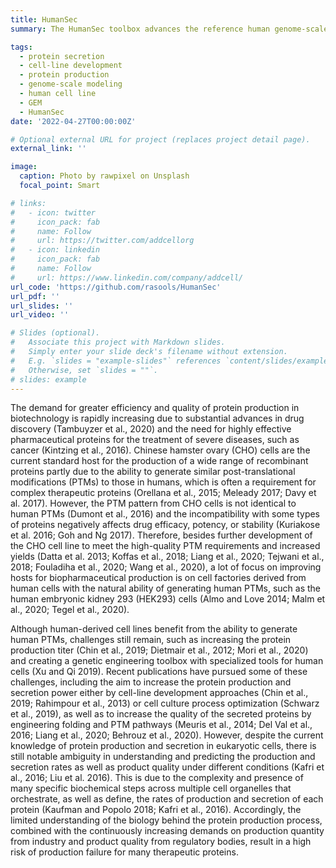 ```yaml
---
title: HumanSec
summary: The HumanSec toolbox advances the reference human genome-scale metabolic model by integrating protein-specific reactions from our proteomics dataset. It delves into the competition for resources between host cell proteins and recombinant protein production, aiming to create tailored protein secretion models for cell lines. By analyzing metabolomics data, it identifies crucial genes and pathways influencing protein production, offering potential for targeted cell factory design. However, this progress is acknowledged cautiously due to the inherent complexities of this research area. HumanSec also explores protein production pathways in diseases and aims to contribute to understanding protein folding mechanisms in pathological conditions, acknowledging the vast unknowns in this field.

tags:
  - protein secretion
  - cell-line development
  - protein production
  - genome-scale modeling
  - human cell line
  - GEM
  - HumanSec
date: '2022-04-27T00:00:00Z'

# Optional external URL for project (replaces project detail page).
external_link: ''

image:
  caption: Photo by rawpixel on Unsplash
  focal_point: Smart

# links:
#   - icon: twitter
#     icon_pack: fab
#     name: Follow
#     url: https://twitter.com/addcellorg
#   - icon: linkedin
#     icon_pack: fab
#     name: Follow
#     url: https://www.linkedin.com/company/addcell/
url_code: 'https://github.com/rasools/HumanSec'
url_pdf: ''
url_slides: ''
url_video: ''

# Slides (optional).
#   Associate this project with Markdown slides.
#   Simply enter your slide deck's filename without extension.
#   E.g. `slides = "example-slides"` references `content/slides/example-slides.md`.
#   Otherwise, set `slides = ""`.
# slides: example
---
```


The demand for greater efficiency and quality of protein production in biotechnology is rapidly increasing due to substantial advances in drug discovery (Tambuyzer et al., 2020) and the need for highly effective pharmaceutical proteins for the treatment of severe diseases, such as cancer (Kintzing et al., 2016). Chinese hamster ovary (CHO) cells are the current standard host for the production of a wide range of recombinant proteins partly due to the ability to generate similar post-translational modifications (PTMs) to those in humans, which is often a requirement for complex therapeutic proteins (Orellana et al., 2015; Meleady 2017; Davy et al. 2017). However, the PTM pattern from CHO cells is not identical to human PTMs (Dumont et al., 2016) and the incompatibility with some types of proteins negatively affects drug efficacy, potency, or stability (Kuriakose et al. 2016; Goh and Ng 2017). Therefore, besides further development of the CHO cell line to meet the high-quality PTM requirements and increased yields (Datta et al. 2013; Koffas et al., 2018; Liang et al., 2020; Tejwani et al., 2018; Fouladiha et al., 2020; Wang et al., 2020), a lot of focus on improving hosts for biopharmaceutical production is on cell factories derived from human cells with the natural ability of generating human PTMs, such as the human embryonic kidney 293 (HEK293) cells (Almo and Love 2014; Malm et al., 2020; Tegel et al., 2020).

Although human-derived cell lines benefit from the ability to generate human PTMs, challenges still remain, such as increasing the protein production titer (Chin et al., 2019; Dietmair et al., 2012; Mori et al., 2020) and creating a genetic engineering toolbox with specialized tools for human cells (Xu and Qi 2019). Recent publications have pursued some of these challenges, including the aim to increase the protein production and secretion power either by cell-line development approaches (Chin et al., 2019; Rahimpour et al., 2013) or cell culture process optimization (Schwarz et al., 2019), as well as to increase the quality of the secreted proteins by engineering folding and PTM pathways (Meuris et al., 2014; Del Val et al., 2016; Liang et al., 2020; Behrouz et al., 2020). However, despite the current knowledge of protein production and secretion in eukaryotic cells, there is still notable ambiguity in understanding and predicting the production and secretion rates as well as product quality under different conditions (Kafri et al., 2016; Liu et al. 2016). This is due to the complexity and presence of many specific biochemical steps across multiple cell organelles that orchestrate, as well as define, the rates of production and secretion of each protein (Kaufman and Popolo 2018; Kafri et al., 2016). Accordingly, the limited understanding of the biology behind the protein production process, combined with the continuously increasing demands on production quantity from industry and product quality from regulatory bodies, result in a high risk of production failure for many therapeutic proteins.